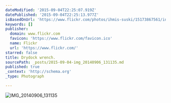 ```yaml
---
dateModified: '2015-09-04T22:25:07.919Z'
datePublished: '2015-09-04T22:25:13.977Z'
isBasedOnUrl: 'https://www.flickr.com/photos/ihmis-suski/15173867561/in/album-72157647356160172/'
keywords: []
publisher:
  domain: www.flickr.com
  favicon: 'https://www.flickr.com/favicon.ico'
  name: Flickr
  url: 'https://www.flickr.com/'
starred: false
title: Drydock wrench.
sourcePath: _posts/2015-09-04-img_20140906_131135.md
published: true
_context: 'http://schema.org'
_type: Photograph

---
```

![IMG&lowbar;20140906&lowbar;131135](https://farm4.staticflickr.com/3835/15173867561_27060075a6_b.jpg)